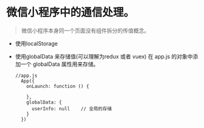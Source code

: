 # 微信小程序中的通信处理。

> 微信小程序本身同一个页面没有组件拆分的传值概念。

- 使用localStorage

- 使用globalData 来存储值(可以理解为redux 或者  vuex)
  在 app.js 的对象中添加一个 globalData 属性用来存储。
  ```
  //app.js
	App({
	  onLaunch: function () {
	  
	  },
	  globalData: {
		userInfo: null    // 全局的存储
	  }
	})
  
  ```
  